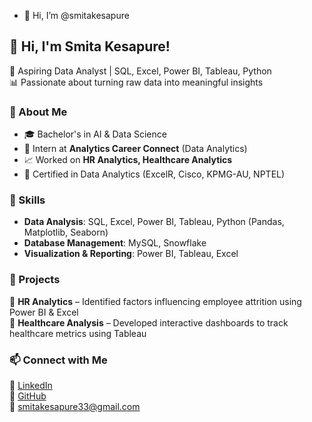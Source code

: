 - 👋 Hi, I’m @smitakesapure

<!---
smitakesapure/smitakesapure is a ✨ special ✨ repository because its `README.md` (this file) appears on your GitHub profile.
You can click the Preview link to take a look at your changes.
--->

## 👋 Hi, I'm Smita Kesapure! 

🚀 Aspiring Data Analyst | SQL, Excel, Power BI, Tableau, Python  
📊 Passionate about turning raw data into meaningful insights  

### 🔹 About Me
- 🎓 Bachelor's in AI & Data Science  
- 💼 Intern at **Analytics Career Connect** (Data Analytics)  
- 📈 Worked on **HR Analytics, Healthcare Analytics**  
- 📌 Certified in Data Analytics (ExcelR, Cisco, KPMG-AU, NPTEL)  

### 🔹 Skills
- **Data Analysis**: SQL, Excel, Power BI, Tableau, Python (Pandas, Matplotlib, Seaborn)  
- **Database Management**: MySQL, Snowflake  
- **Visualization & Reporting**: Power BI, Tableau, Excel  

### 🔹 Projects  
📌 **HR Analytics** – Identified factors influencing employee attrition using Power BI & Excel  
📌 **Healthcare Analysis** – Developed interactive dashboards to track healthcare metrics using Tableau 

### 📫 Connect with Me  
🔗 [LinkedIn](https://www.linkedin.com/in/smita-kesapure-94506922b)  
🐙 [GitHub](https://github.com/smitakesapure)  
📧 smitakesapure33@gmail.com  
 


